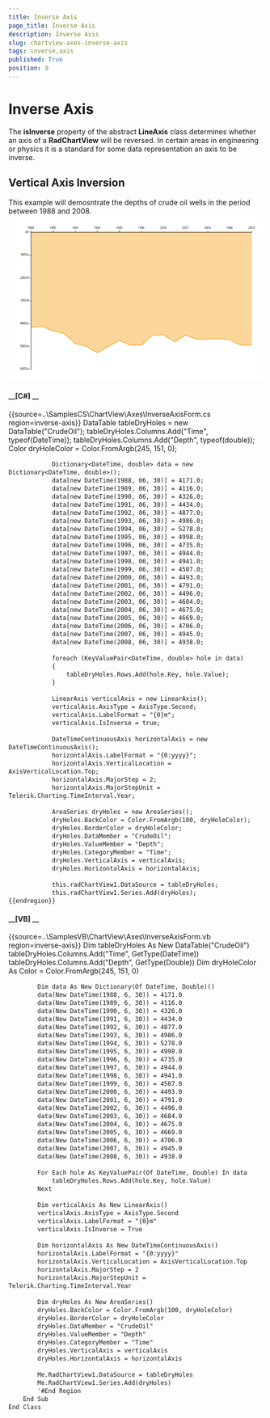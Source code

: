 ```yaml
---
title: Inverse Axis
page_title: Inverse Axis
description: Inverse Axis
slug: chartview-axes-inverse-axis
tags: inverse,axis
published: True
position: 9
---
```


# Inverse Axis



The __isInverse__ property of the abstract __LineAxis__ class determines whether an axis
        of a __RadChartView__ will be reversed. In certain areas in engineering or physics it is a standard for some data representation an axis to 
        be inverse. 
      

## Vertical Axis Inversion

This example will demosntrate the depths of crude oil wells in the period between 1988 and 2008.![chartview-axes-inverse-axis 001](images/chartview-axes-inverse-axis001.png)

#### __[C#] __

{{source=..\SamplesCS\ChartView\Axes\InverseAxisForm.cs region=inverse-axis}}
	            DataTable tableDryHoles = new DataTable("CrudeOil");
	            tableDryHoles.Columns.Add("Time", typeof(DateTime));
	            tableDryHoles.Columns.Add("Depth", typeof(double));
	            Color dryHoleColor = Color.FromArgb(245, 151, 0);
	
	            Dictionary<DateTime, double> data = new Dictionary<DateTime, double>();
	            data[new DateTime(1988, 06, 30)] = 4171.0;
	            data[new DateTime(1989, 06, 30)] = 4116.0;
	            data[new DateTime(1990, 06, 30)] = 4326.0;
	            data[new DateTime(1991, 06, 30)] = 4434.0;
	            data[new DateTime(1992, 06, 30)] = 4877.0;
	            data[new DateTime(1993, 06, 30)] = 4986.0;
	            data[new DateTime(1994, 06, 30)] = 5278.0;
	            data[new DateTime(1995, 06, 30)] = 4998.0;
	            data[new DateTime(1996, 06, 30)] = 4735.0;
	            data[new DateTime(1997, 06, 30)] = 4944.0;
	            data[new DateTime(1998, 06, 30)] = 4941.0;
	            data[new DateTime(1999, 06, 30)] = 4507.0;
	            data[new DateTime(2000, 06, 30)] = 4493.0;
	            data[new DateTime(2001, 06, 30)] = 4791.0;
	            data[new DateTime(2002, 06, 30)] = 4496.0;
	            data[new DateTime(2003, 06, 30)] = 4684.0;
	            data[new DateTime(2004, 06, 30)] = 4675.0;
	            data[new DateTime(2005, 06, 30)] = 4669.0;
	            data[new DateTime(2006, 06, 30)] = 4706.0;
	            data[new DateTime(2007, 06, 30)] = 4945.0;
	            data[new DateTime(2008, 06, 30)] = 4938.0;
	
	            foreach (KeyValuePair<DateTime, double> hole in data)
	            {
	                tableDryHoles.Rows.Add(hole.Key, hole.Value);
	            }
	
	            LinearAxis verticalAxis = new LinearAxis();
	            verticalAxis.AxisType = AxisType.Second;
	            verticalAxis.LabelFormat = "{0}m";
	            verticalAxis.IsInverse = true;
	
	            DateTimeContinuousAxis horizontalAxis = new DateTimeContinuousAxis();
	            horizontalAxis.LabelFormat = "{0:yyyy}";
	            horizontalAxis.VerticalLocation = AxisVerticalLocation.Top;
	            horizontalAxis.MajorStep = 2;
	            horizontalAxis.MajorStepUnit = Telerik.Charting.TimeInterval.Year;
	
	            AreaSeries dryHoles = new AreaSeries();
	            dryHoles.BackColor = Color.FromArgb(100, dryHoleColor);
	            dryHoles.BorderColor = dryHoleColor;
	            dryHoles.DataMember = "CrudeOil";
	            dryHoles.ValueMember = "Depth";
	            dryHoles.CategoryMember = "Time";
	            dryHoles.VerticalAxis = verticalAxis;
	            dryHoles.HorizontalAxis = horizontalAxis;
	
	            this.radChartView1.DataSource = tableDryHoles;
	            this.radChartView1.Series.Add(dryHoles);
	{{endregion}}



#### __[VB] __

{{source=..\SamplesVB\ChartView\Axes\InverseAxisForm.vb region=inverse-axis}}
	        Dim tableDryHoles As New DataTable("CrudeOil")
	        tableDryHoles.Columns.Add("Time", GetType(DateTime))
	        tableDryHoles.Columns.Add("Depth", GetType(Double))
	        Dim dryHoleColor As Color = Color.FromArgb(245, 151, 0)
	
	        Dim data As New Dictionary(Of DateTime, Double)()
	        data(New DateTime(1988, 6, 30)) = 4171.0
	        data(New DateTime(1989, 6, 30)) = 4116.0
	        data(New DateTime(1990, 6, 30)) = 4326.0
	        data(New DateTime(1991, 6, 30)) = 4434.0
	        data(New DateTime(1992, 6, 30)) = 4877.0
	        data(New DateTime(1993, 6, 30)) = 4986.0
	        data(New DateTime(1994, 6, 30)) = 5278.0
	        data(New DateTime(1995, 6, 30)) = 4998.0
	        data(New DateTime(1996, 6, 30)) = 4735.0
	        data(New DateTime(1997, 6, 30)) = 4944.0
	        data(New DateTime(1998, 6, 30)) = 4941.0
	        data(New DateTime(1999, 6, 30)) = 4507.0
	        data(New DateTime(2000, 6, 30)) = 4493.0
	        data(New DateTime(2001, 6, 30)) = 4791.0
	        data(New DateTime(2002, 6, 30)) = 4496.0
	        data(New DateTime(2003, 6, 30)) = 4684.0
	        data(New DateTime(2004, 6, 30)) = 4675.0
	        data(New DateTime(2005, 6, 30)) = 4669.0
	        data(New DateTime(2006, 6, 30)) = 4706.0
	        data(New DateTime(2007, 6, 30)) = 4945.0
	        data(New DateTime(2008, 6, 30)) = 4938.0
	
	        For Each hole As KeyValuePair(Of DateTime, Double) In data
	            tableDryHoles.Rows.Add(hole.Key, hole.Value)
	        Next
	
	        Dim verticalAxis As New LinearAxis()
	        verticalAxis.AxisType = AxisType.Second
	        verticalAxis.LabelFormat = "{0}m"
	        verticalAxis.IsInverse = True
	
	        Dim horizontalAxis As New DateTimeContinuousAxis()
	        horizontalAxis.LabelFormat = "{0:yyyy}"
	        horizontalAxis.VerticalLocation = AxisVerticalLocation.Top
	        horizontalAxis.MajorStep = 2
	        horizontalAxis.MajorStepUnit = Telerik.Charting.TimeInterval.Year
	
	        Dim dryHoles As New AreaSeries()
	        dryHoles.BackColor = Color.FromArgb(100, dryHoleColor)
	        dryHoles.BorderColor = dryHoleColor
	        dryHoles.DataMember = "CrudeOil"
	        dryHoles.ValueMember = "Depth"
	        dryHoles.CategoryMember = "Time"
	        dryHoles.VerticalAxis = verticalAxis
	        dryHoles.HorizontalAxis = horizontalAxis
	
	        Me.RadChartView1.DataSource = tableDryHoles
	        Me.RadChartView1.Series.Add(dryHoles)
	        '#End Region
	    End Sub
	End Class


